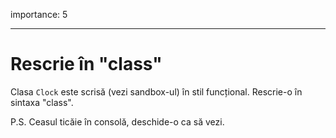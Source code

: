 importance: 5

---

# Rescrie în "class"

Clasa `Clock` este scrisă (vezi sandbox-ul) în stil funcțional. Rescrie-o în sintaxa "class".

P.S. Ceasul ticăie în consolă, deschide-o ca să vezi.
